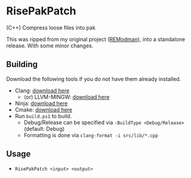 # RisePakPatch
(C++) Compress loose files into pak

This was ripped from my original project ([REModman](https://github.com/ricochhet/REModman.cpp)), into a standalone release. With some minor changes.

## Building

Download the following tools if you do not have them already installed.
- Clang: [download here](https://github.com/llvm/llvm-project/releases) 
    - (or) LLVM-MINGW: [download here](https://github.com/mstorsjo/llvm-mingw)
- Ninja: [download here](https://github.com/ninja-build/ninja/releases)
- Cmake: [download here](https://cmake.org/download/)
- Run `build.ps1` to build.
    - Debug/Release can be specified via `-BuildType <Debug/Release>` (default: Debug)
    - Formatting is done via `clang-format -i src/lib/*.cpp`
## Usage
- `RisePakPatch <input> <output>`